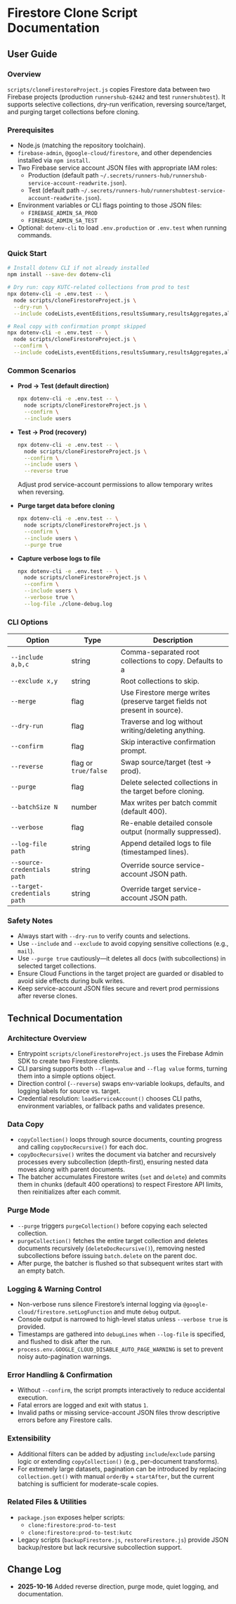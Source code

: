 # Firestore Clone Script Documentation

## User Guide

### Overview
`scripts/cloneFirestoreProject.js` copies Firestore data between two Firebase projects (production `runnershub-62442` and test `runnershubtest`). It supports selective collections, dry-run verification, reversing source/target, and purging target collections before cloning.

### Prerequisites
- Node.js (matching the repository toolchain).
- `firebase-admin`, `@google-cloud/firestore`, and other dependencies installed via `npm install`.
- Two Firebase service account JSON files with appropriate IAM roles:
  - Production (default path `~/.secrets/runners-hub/runnershub-service-account-readwrite.json`).
  - Test (default path `~/.secrets/runners-hub/runnershubtest-service-account-readwrite.json`).
- Environment variables or CLI flags pointing to those JSON files:
  - `FIREBASE_ADMIN_SA_PROD`
  - `FIREBASE_ADMIN_SA_TEST`
- Optional: `dotenv-cli` to load `.env.production` or `.env.test` when running commands.

### Quick Start
```bash
# Install dotenv CLI if not already installed
npm install --save-dev dotenv-cli

# Dry run: copy KUTC-related collections from prod to test
npx dotenv-cli -e .env.test -- \
  node scripts/cloneFirestoreProject.js \
  --dry-run \
  --include codeLists,eventEditions,resultsSummary,resultsAggregates,allTime

# Real copy with confirmation prompt skipped
npx dotenv-cli -e .env.test -- \
  node scripts/cloneFirestoreProject.js \
  --confirm \
  --include codeLists,eventEditions,resultsSummary,resultsAggregates,allTime
```

### Common Scenarios
- **Prod → Test (default direction)**
  ```bash
  npx dotenv-cli -e .env.test -- \
    node scripts/cloneFirestoreProject.js \
    --confirm \
    --include users
  ```
- **Test → Prod (recovery)**
  ```bash
  npx dotenv-cli -e .env.test -- \
    node scripts/cloneFirestoreProject.js \
    --confirm \
    --include users \
    --reverse true
  ```
  Adjust prod service-account permissions to allow temporary writes when reversing.

- **Purge target data before cloning**
  ```bash
  npx dotenv-cli -e .env.test -- \
    node scripts/cloneFirestoreProject.js \
    --confirm \
    --include users \
    --purge true
  ```
  
- **Capture verbose logs to file**
  ```bash
  npx dotenv-cli -e .env.test -- \
    node scripts/cloneFirestoreProject.js \
    --confirm \
    --include users \
    --verbose true \
    --log-file ./clone-debug.log
  ```

### CLI Options
| Option | Type | Description |
| --- | --- | --- |
| `--include a,b,c` | string | Comma-separated root collections to copy. Defaults to a
| `--exclude x,y` | string | Root collections to skip.
| `--merge` | flag | Use Firestore merge writes (preserve target fields not present in source).
| `--dry-run` | flag | Traverse and log without writing/deleting anything.
| `--confirm` | flag | Skip interactive confirmation prompt.
| `--reverse` | flag or `true/false` | Swap source/target (test → prod).
| `--purge` | flag | Delete selected collections in the target before cloning.
| `--batchSize N` | number | Max writes per batch commit (default 400).
| `--verbose` | flag | Re-enable detailed console output (normally suppressed).
| `--log-file path` | string | Append detailed logs to file (timestamped lines).
| `--source-credentials path` | string | Override source service-account JSON path.
| `--target-credentials path` | string | Override target service-account JSON path.

### Safety Notes
- Always start with `--dry-run` to verify counts and selections.
- Use `--include` and `--exclude` to avoid copying sensitive collections (e.g., `mail`).
- Use `--purge true` cautiously—it deletes all docs (with subcollections) in selected target collections.
- Ensure Cloud Functions in the target project are guarded or disabled to avoid side effects during bulk writes.
- Keep service-account JSON files secure and revert prod permissions after reverse clones.

## Technical Documentation

### Architecture Overview
- Entrypoint `scripts/cloneFirestoreProject.js` uses the Firebase Admin SDK to create two Firestore clients.
- CLI parsing supports both `--flag=value` and `--flag value` forms, turning them into a simple options object.
- Direction control (`--reverse`) swaps env-variable lookups, defaults, and logging labels for source vs. target.
- Credential resolution: `loadServiceAccount()` chooses CLI paths, environment variables, or fallback paths and validates presence.

### Data Copy
- `copyCollection()` loops through source documents, counting progress and calling `copyDocRecursive()` for each doc.
- `copyDocRecursive()` writes the document via batcher and recursively processes every subcollection (depth-first), ensuring nested data moves along with parent documents.
- The batcher accumulates Firestore writes (`set` and `delete`) and commits them in chunks (default 400 operations) to respect Firestore API limits, then reinitializes after each commit.

### Purge Mode
- `--purge` triggers `purgeCollection()` before copying each selected collection.
- `purgeCollection()` fetches the entire target collection and deletes documents recursively (`deleteDocRecursive()`), removing nested subcollections before issuing `batch.delete` on the parent doc.
- After purge, the batcher is flushed so that subsequent writes start with an empty batch.

### Logging & Warning Control
- Non-verbose runs silence Firestore’s internal logging via `@google-cloud/firestore.setLogFunction` and mute `debug` output.
- Console output is narrowed to high-level status unless `--verbose true` is provided.
- Timestamps are gathered into `debugLines` when `--log-file` is specified, and flushed to disk after the run.
- `process.env.GOOGLE_CLOUD_DISABLE_AUTO_PAGE_WARNING` is set to prevent noisy auto-pagination warnings.

### Error Handling & Confirmation
- Without `--confirm`, the script prompts interactively to reduce accidental execution.
- Fatal errors are logged and exit with status `1`.
- Invalid paths or missing service-account JSON files throw descriptive errors before any Firestore calls.

### Extensibility
- Additional filters can be added by adjusting `include`/`exclude` parsing logic or extending `copyCollection()` (e.g., per-document transforms).
- For extremely large datasets, pagination can be introduced by replacing `collection.get()` with manual `orderBy` + `startAfter`, but the current batching is sufficient for moderate-scale copies.

### Related Files & Utilities
- `package.json` exposes helper scripts:
  - `clone:firestore:prod-to-test`
  - `clone:firestore:prod-to-test:kutc`
- Legacy scripts (`backupFirestore.js`, `restoreFirestore.js`) provide JSON backup/restore but lack recursive subcollection support.

## Change Log
- **2025-10-16** Added reverse direction, purge mode, quiet logging, and documentation.
